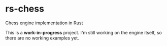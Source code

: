 # rs-chess
Chess engine implementation in Rust

This is a **work-in-progress** project. I'm still working on the engine itself, so there are no working examples yet.
